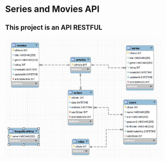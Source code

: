 # Series and Movies API


## This project is an API RESTFUL

![Database](/assets/CapturaRelationsBD.jpg "Database Structure")
